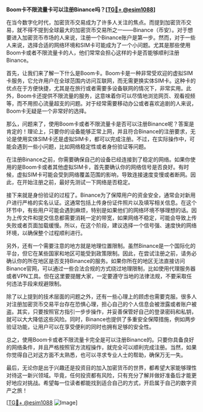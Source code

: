 **Boom卡不限流量卡可以注册Binance吗？[[TG💪+ @esim1088](https://t.me/s/esim1088)]**

在当今数字化时代，加密货币交易成为了许多人关注的焦点。而提到加密货币交易，就不得不提到全球最大的加密货币交易所之一——Binance（币安）。对于想要进入加密货币市场的人来说，注册一个Binance账户是第一步。然而，对于一些人来说，选择合适的网络环境和SIM卡可能成为了一个小问题。尤其是那些使用Boom卡或者不限流量卡的人，他们常常会担心这样的卡是否能够顺利注册Binance。

首先，让我们来了解一下什么是Boom卡。Boom卡是一种非常受欢迎的虚拟SIM卡服务，它允许用户在全球范围内访问互联网，而无需更换实体SIM卡。这种卡的优点在于方便快捷，尤其是在旅行或者需要多设备联网的情况下，非常实用。此外，Boom卡还提供不限流量的服务，这意味着你可以尽情地浏览网页、观看视频等，而不用担心流量超支的问题。对于经常需要移动办公或者喜欢追剧的人来说，Boom卡无疑是一个非常好的选择。

那么，问题来了，使用Boom卡或者不限流量卡是否可以注册Binance呢？答案是肯定的！理论上，只要你的设备能够正常上网，并且符合Binance的注册要求，无论是使用实体SIM卡还是虚拟SIM卡，都可以完成注册。不过，在实际操作中，可能会遇到一些小问题，比如网络稳定性或者身份验证等问题。

在注册Binance之前，你需要确保自己的设备已经连接到了稳定的网络。如果你使用的是Boom卡或者其他虚拟SIM卡，首先要确认你的网络信号是否良好。有时候，虚拟SIM卡可能会受到网络覆盖范围的影响，导致连接速度变慢或者断网。因此，在开始注册之前，最好先测试一下网络是否稳定。

接下来就是身份验证的过程了。Binance为了保障用户的资金安全，通常会对新用户进行严格的实名认证。这通常包括上传身份证件照片以及填写相关信息。在这个环节中，有些用户可能会遇到麻烦，特别是如果他们的网络环境不够理想的话。因为上传文件和提交信息都需要消耗一定的带宽，如果网络不稳定，可能会导致上传失败或者页面加载缓慢。所以，在这个阶段，建议选择一个信号强、速度快的网络环境，以确保整个过程顺利进行。

另外，还有一个需要注意的地方就是地理位置限制。虽然Binance是一个国际化的平台，但它在某些国家和地区可能受到政策限制。因此，在尝试注册之前，请务必确认你的所在地区是否支持Binance的服务。如果你所在的地区无法直接访问Binance官网，可以通过一些合法合规的方式绕过地理限制，比如使用代理服务器或者VPN工具。但在这里要提醒大家，一定要遵守当地的法律法规，不要采取任何违法手段来规避限制。

除了以上提到的技术层面的问题之外，还有一些心理上的顾虑也需要克服。很多人对注册加密货币交易平台存在恐惧心理，担心自己的个人信息会被泄露或者账户被盗。其实，只要按照官方指引一步步操作，并妥善保管好自己的登录密码和私钥，就可以大大降低这些风险。同时，Binance也提供了多重安全保障措施，例如两步验证功能，让用户可以在享受便利的同时也拥有足够的安全性。

总之，使用Boom卡或者不限流量卡完全是可以注册Binance的。只要你具备良好的网络条件，并且严格按照官方流程操作，就完全可以顺利完成注册。当然，如果你觉得自己对这方面不太熟悉，也可以寻求专业人士的帮助，确保万无一失。

最后，无论你是出于兴趣还是投资目的加入加密货币的世界，都希望大家能够理性对待这一新兴领域。毕竟，任何投资都有风险，只有充分了解并做好准备后才能更好地应对挑战。希望每一位读者都能找到适合自己的方式，开启属于自己的数字资产之旅！

[[TG💪+ @esim1088](https://t.me/s/esim1088) ![Image](https://i.postimg.cc/4NQfJmqS/Snipaste-2025-05-13-00-14-12.png)]